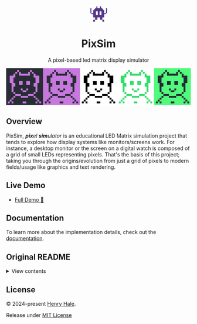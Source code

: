 <div align=center>

<img width=45 src='./public/favicon.svg'>

# PixSim

A pixel-based led matrix display simulator

![](./public/media/showcase.png)

</div>

## Overview

PixSim, _**pix**el **sim**ulator_ is an educational LED Matrix simulation
project that tends to explore how display systems like monitors/screens work.
For instance, a desktop monitor or the screen on a digital watch is composed of
a grid of small LEDs representing pixels. That's the basis of this project;
taking you through the origins/evolution from just a grid of pixels to modern
fields/usage like graphics and text rendering.

## Live Demo

-   [Full Demo :rocket:](https://henryhale.github.io/pixsim/)

## Documentation

To learn more about the implementation details, check out the
[documentation](https://henryhale.github.io/pixsim/docs/).

## Original README

<details>
<summary>View contents</summary>

#### The Idea

-   I am planning on working on a led matirx screen simulator/emulator.
-   I want to learn about the monitor display circuit, it's chip and logic.
-   I plan on developing a grid of many tiny coloured pixels (say black and
    white), character set, font, character display encoder/decoder to draw
    characters on the screen.
-   Plus a pixel or field shader/filler to fill a group of pixels. Pixels will
    be tiny bit easily distinguishable with a human eye.
-   I want to finally write a blog post/article about it so that others can see
    and learn how screens/display systems work at a low level.
-   I don't know if it'll be too much but I consider creating a custom
    instructions set and assembly like language that compiles to binary data,
    say one command per line.
-   Each line will represent what signal bits sent to the display screen via a
    cable.
-   In fact, I need to develop and simulate a chip to read our compiled code
    line by line per clock signal then send the bits to our display screen
    emulator that receives them and displays whats requested.

I know my idea is vague or wiggly. I am trying to formulate it in a better way.

#### Todo

-   LED Matrix Simulator(grid of pixels)
-   Character Display(character set, font creator, character renderer)
-   Display Controller(instruction set, assembler, virtual chip)
-   Documentation
-   Other(shareable/downloadable pixelated images, animations, games like maze)
    -->

</details>

## License

&copy; 2024-present [Henry Hale](https://github.com/henryhale).

Release under
[MIT License](https://github.com/henryhale/pixsim/blob/master/LICENSE.txt)
